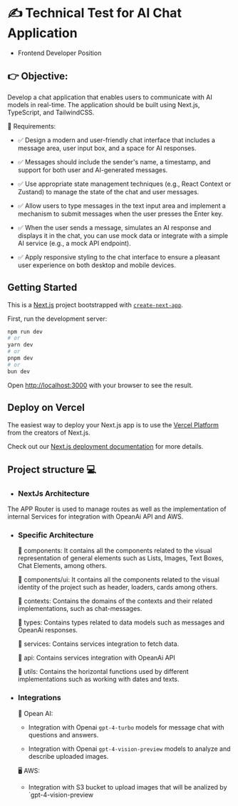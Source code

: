 # ✍ Technical Test for AI Chat Application 
- Frontend Developer Position

## 👉 Objective: 
Develop a chat application that enables users to communicate with AI models in
real-time. The application should be built using Next.js, TypeScript, and TailwindCSS.

📝 Requirements:
  
  - ✅ Design a modern and user-friendly chat interface that includes a message area,
user input box, and a space for AI responses.

  - ✅ Messages should include the sender's name, a timestamp, and support for both
user and AI-generated messages.

  - ✅ Use appropriate state management techniques (e.g., React Context or Zustand) to
manage the state of the chat and user messages.

  - ✅ Allow users to type messages in the text input area and implement a mechanism
to submit messages when the user presses the Enter key.

  - ✅ When the user sends a message, simulates an AI response and displays it in the
chat, you can use mock data or integrate with a simple AI service (e.g., a mock API
endpoint).

  - ✅ Apply responsive styling to the chat interface to ensure a pleasant user experience
on both desktop and mobile devices.

## Getting Started

This is a [Next.js](https://nextjs.org/) project bootstrapped with [`create-next-app`](https://github.com/vercel/next.js/tree/canary/packages/create-next-app).

First, run the development server:

```bash
npm run dev
# or
yarn dev
# or
pnpm dev
# or
bun dev
```

Open [http://localhost:3000](http://localhost:3000) with your browser to see the result.

## Deploy on Vercel

The easiest way to deploy your Next.js app is to use the [Vercel Platform](https://vercel.com/new?utm_medium=default-template&filter=next.js&utm_source=create-next-app&utm_campaign=create-next-app-readme) from the creators of Next.js.

Check out our [Next.js deployment documentation](https://nextjs.org/docs/deployment) for more details.

## Project structure 💻 

- ### NextJs Architecture
The APP Router is used to manage routes as well as the implementation of internal Services for integration with OpeanAi API and AWS.

- ### Specific Architecture
  📁 components: It contains all the components related to the visual representation of general elements such as Lists, Images, Text Boxes, Chat Elements, among others.
    
  📁 components/ui: It contains all the components related to the visual identity of the project such as header, loaders, cards among others.

  📁 contexts: Contains the domains of the contexts and their related implementations, such as chat-messages.
  
  📁 types: Contains types related to data models such as messages and OpeanAi responses.
  
  📁 services: Contains services integration to fetch data.

  📁 api: Contains services integration with OpeanAi API
  
  📁 utils: Contains the horizontal functions used by different implementations such as working with dates and texts.

- ### Integrations
  🤖 Opean AI:
    
    - Integration with Openai `gpt-4-turbo` models for message chat with questions and answers.
    
    - Integration with Openai `gpt-4-vision-preview` models to analyze and describe uploaded images.
 
   🖥️ AWS:
    
    - Integration with S3 bucket to upload images that will be analized by  `gpt-4-vision-preview
 


    


    

